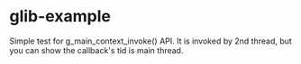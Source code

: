 # glib-example

Simple test for g_main_context_invoke() API.
It is invoked by 2nd thread, but you can show the callback's tid is main thread.
